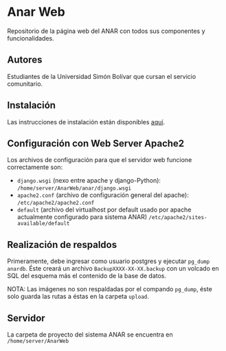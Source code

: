 # Anar Web
Repositorio de la página web del ANAR con todos sus componentes y funcionalidades. 

## Autores
Estudiantes de la Universidad Simón Bolívar que cursan el servicio comunitario.

## Instalación
Las instrucciones de instalación están disponibles [aquí](INSTALL.md).

## Configuración con Web Server Apache2
Los archivos de configuración para que el servidor web funcione correctamente son:
- `django.wsgi` (nexo entre apache y django-Python): `/home/server/AnarWeb/anar/django.wsgi`
- `apache2.conf` (archivo de configuración general del apache): `/etc/apache2/apache2.conf`
- `default` (archivo del virtualhost por default usado por apache actualmente configurado para sistema ANAR) `/etc/apache2/sites-available/default`

## Realización de respaldos
Primeramente, debe ingresar como usuario postgres y ejecutar `pg_dump anardb`. 
Éste creará un archivo `BackupXXXX-XX-XX.backup` con un volcado en SQL del esquema más el contenido de la base de datos.

NOTA: Las imágenes no son respaldadas por el compando `pg_dump`, éste solo guarda las rutas a éstas en la carpeta `upload`.

## Servidor
La carpeta de proyecto del sistema ANAR se encuentra en `/home/server/AnarWeb`
